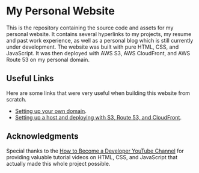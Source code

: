 # My Personal Website
This is the repository containing the source code and assets for my personal website. It contains several hyperlinks to my projects, my resume and past work experience, as well as a personal blog which is still currently under development. The website was built with pure HTML, CSS, and JavaScript. It was then deployed with AWS S3, AWS CloudFront, and AWS Route 53 on my personal domain.

## Useful Links
Here are some links that were very useful when building this website from scratch.
- [Setting up your own domain](https://www.youtube.com/watch?v=jDz4j_kkyLA).
- [Setting up a host and deploying with S3, Route 53, and CloudFront](https://dev.to/oayanda/static-website-setup-on-amazon-cloud-using-cloudfront-s3-route53-acm-for-ssl-44ij).

## Acknowledgments
Special thanks to the [How to Become a Developer YouTube Channel]([https://www.youtube.com/watch?v=jDz4j_kkyLA](https://www.youtube.com/@howtobecomeadeveloper/featured)) for providing valuable tutorial videos on HTML, CSS, and JavaScript that actually made this whole project possible.
